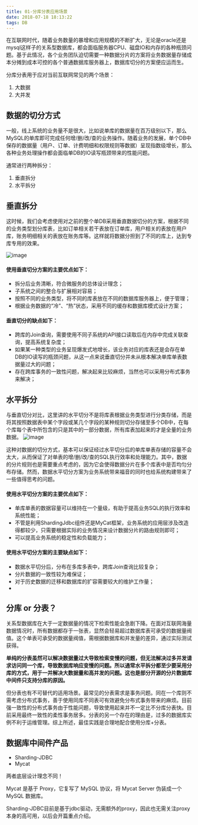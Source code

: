 ```yaml
---
title: 01-分库分表应用场景
date: 2018-07-18 18:13:22
tags: DB
---
```


在互联网时代，随着业务数量的暴增和应用规模的不断扩大，无论是oracle还是mysql这样子的关系型数据库，都会面临服务器CPU、磁盘IO和内存的各种瓶颈问题。基于此情况，各个业务团队迫切需要一种数据分片的方案将业务数据量存储成本分摊到成本可控的各个普通数据库服务器上，数据库切分的方案便应运而生。

分库分表用于应对当前互联网常见的两个场景：
1. 大数据
2. 大并发

## 数据的切分方式
一般，线上系统的业务量不是很大，比如说单库的数据量在百万级别以下，那么MySQL的单库即可完成任何增/删/改/查的业务操作。随着业务的发展，单个DB中保存的数据量（用户、订单、计费明细和权限规则等数据）呈现指数级增长，那么各种业务处理操作都会面临单DB的IO读写瓶颈带来的性能问题。

通常进行两种拆分：
1. 垂直拆分
2. 水平拆分


## 垂直拆分
这时候，我们会考虑使用对之前的整个单DB采用垂直数据切分的方案，根据不同的业务类型划分库表，比如订单相关若干表放在订单库，用户相关的表放在用户库，账务明细相关的表放在账务库等。这样就将数据分担到了不同的库上，达到专库专用的效果。

![image](https://note.youdao.com/yws/api/personal/file/4C8E8C2B25444371BAB68EA3D4E9B716?method=download&shareKey=122b37e402140e33b096524b5dbbdf80)

#### 使用垂直切分方案的主要优点如下：

- 拆分后业务清晰，符合微服务的总体设计理念；
- 子系统之间的整合与扩展相对容易；
- 按照不同的业务类型，将不同的库表放在不同的数据库服务器上，便于管理；
- 根据业务数据的“冷”、“热”状态，采用不同的缓存和数据库模式设计方案；

#### 垂直切分的缺点如下：

- 跨库的Join查询，需要使用不同子系统的API接口读取后在内存中完成关联查询，提高系统复杂度；
- 如果某一种类型的业务呈现爆发式地增长，该业务对应的库表还是会存在单DB的IO读写的瓶颈问题，从这一点来说垂直切分并未从根本解决单库单表数据量过大的问题；
- 存在跨库事务的一致性问题，解决起来比较麻烦，当然也可以采用分布式事务来解决；

## 水平拆分
与垂直切分对比，这里讲的水平切分不是将库表根据业务类型进行分类存储，而是将其按照数据表中某个字段或某几个字段的某种规则切分存储至多个DB中，在每个库每个表中所包含的只是其中的一部分数据，所有库表加起来的才是全量的业务数据。
![image](https://note.youdao.com/yws/api/personal/file/3E9FE36173FF43A1AEDBD22B9F124924?method=download&shareKey=eae3104e23473480fe257634d8f9a219)

这种对数据的切分方式，基本可以保证经过水平切分后的单库单表存储的容量不会太大，从而保证了对单表的增/删/改/查的SQL执行效率和处理能力。其中，数据的分片规则也是需要重点考虑的，因为它会使得数据分片在多个库表中是否均匀分布存储。然而，数据水平切分方案为业务系统带来福音的同时也给系统构建带来了一些值得思考的问题。

#### 使用水平切分方案的主要优点如下：

- 单库单表的数据容量可以维持在一个量级，有助于提高业务SQL的执行效率和系统性能；
- 不管是利用ShardingJdbc组件还是MyCat框架，业务系统的应用层涉及改造得都较少，只需要根据实际的业务情况来设计数据分片的路由规则即可；
- 可以提高业务系统的稳定性和负载能力；

#### 使用水平切分方案的主要缺点如下：
- 数据水平切分后，分布在多库多表中，跨库Join查询比较复杂；
- 分片数据的一致性较为难保证；
- 对于历史数据的迁移和数据库的扩容需要较大的维护工作量；
- 
## 分库 or 分表？
关系型数据库在大于一定数据量的情况下检索性能会急剧下降。在面对互联网海量数据情况时，所有数据都存于一张表，显然会轻易超过数据库表可承受的数据量阀值。这个单表可承受的数据量阀值，需根据数据库和并发量的差异，通过实际测试获得。

**单纯的分表虽然可以解决数据量过大导致检索变慢的问题，但无法解决过多并发请求访问同一个库，导致数据库响应变慢的问题。所以通常水平拆分都至少要采用分库的方式，用于一并解决大数据量和高并发的问题。这也是部分开源的分片数据库中间件只支持分库的原因。**

但分表也有不可替代的适用场景。最常见的分表需求是事务问题。同在一个库则不需考虑分布式事务，善于使用同库不同表可有效避免分布式事务带来的麻烦。目前强一致性的分布式事务由于性能问题，导致使用起来并不一定比不分库分表快。目前采用最终一致性的柔性事务居多。分表的另一个存在的理由是，过多的数据库实例不利于运维管理。综上所述，最佳实践是合理地配合使用分库+分表。

## 数据库中间件产品
- Sharding-JDBC
- Mycat

两者底层设计理念不同！

Mycat 是基于 Proxy，它复写了 MySQL 协议，将 Mycat Server 伪装成一个 MySQL 数据库。

Sharding-JDBC目前是基于jdbc驱动，无需额外的proxy，因此也无需关注proxy本身的高可用，以后会开篇重点介绍。
